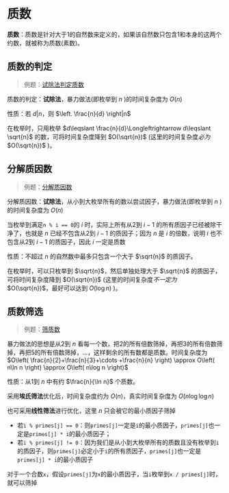 # 质数

**质数**：质数是针对大于1的自然数来定义的，如果该自然数只包含1和本身的这两个约数，就被称为质数(素数)。

## 质数的判定

> 例题：[试除法判定质数](./trial_division.cpp)

质数的判定：**试除法**，暴力做法(即枚举到 $n$ )的时间复杂度为 $O(n)$

性质：若 $\left. d \right|n$，则 $\left. \frac{n}{d} \right|n$

在枚举时，只用枚举 $d\leqslant \frac{n}{d}\Longleftrightarrow d\leqslant \sqrt{n}$ 的数，可将时间复杂度降到 $O(\sqrt{n})$ (这里的时间复杂度*必为* $O(\sqrt{n})$ )。

## 分解质因数

> 例题：[分解质因数](./factoring.cpp)

分解质因数：**试除法**，从小到大枚举所有的数以尝试因子，暴力做法(即枚举到 $n$ )的时间复杂度为 $O(n)$

当枚举到满足`n % i == 0`的 $i$ 时，实际上所有从2到 $i-1$ 的所有质因子已经被除干净了，也就是 $n$ 已经不包含从2到 $i-1$ 的质因子；因为 $n$ 是 $i$ 的倍数，说明 $i$ 也不包含从2到 $i-1$ 的质因子，因此 $i$ 一定是质数

性质：不超过 $n$ 的自然数中最多只包含一个大于 $\sqrt{n}$ 的质因子。

在枚举时，可以只枚举到 $\sqrt{n}$，然后单独处理大于 $\sqrt{n}$ 的质因子，可将时间复杂度降到 $O(\sqrt{n})$ (这里的时间复杂度*不一定为* $O(\sqrt{n})$，最好可以达到 $O(\log n)$ )。

## 质数筛选

> 例题：[筛质数](./prime_counting.cpp)

暴力做法的思想是从2到 $n$ 看每一个数，把2的所有倍数筛掉，再把3的所有倍数筛掉，再把5的所有倍数筛掉，...，这样剩余的所有数都是质数。时间复杂度为 $O\left( \frac{n}{2}+\frac{n}{3}+\cdots +\frac{n}{n} \right) \approx O\left( n\ln n \right) \approx O\left( n\log n \right)$

性质：从1到 $n$ 中有约 $\frac{n}{\ln n}$ 个质数。

采用**埃氏筛法**优化后，时间复杂度约为 $O(n)$，真实时间复杂度为 $O(n\log \log n)$

也可采用**线性筛法**进行优化，这里 $n$ 只会被它的最小质因子筛掉

- 若`i % primes[j] == 0`：则`primes[j]`一定是`i`的最小质因子，`primes[j]`也一定是`primes[j] * i`的最小质因子；
- 若`i % primes[j] != 0`：因为我们是从小到大枚举所有的质数且没有枚举到`i`的质因子，则`primes[j]`必定小于`i`的所有质因子，`primes[j]`也一定是`primes[j] * i`的最小质因子

对于一个合数`x`，假设`primes[j]`为`x`的最小质因子，当`i`枚举到`x / primes[j]`时，就可以筛掉
